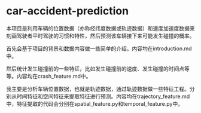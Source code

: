 # car-accident-prediction

本项目是利用车辆的位置数据（亦称经纬度数据或轨迹数据）和速度加速度数据来刻画驾驶者平时驾驶的习惯和特性，然后预测该车辆接下来可能发生碰撞的概率。

首先会基于项目的背景和数据内容做一些简单的介绍。内容均在introduction.md中。

然后统计发生碰撞前的一些特征，比如发生碰撞前的速度、发生碰撞的时间点等等。内容均在crash_feature.md中。

我主要是分析车辆位置数据，也就是轨迹数据，通过轨迹数据做一些特征工程。分别从时间特征和空间特征来提取特征进行预测。内容均在trajectory_feature.md中，特征提取的代码会分别在spatial_feature.py和temporal_feature.py中。

